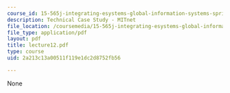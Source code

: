 ```yaml
---
course_id: 15-565j-integrating-esystems-global-information-systems-spring-2002
description: Technical Case Study - MITnet
file_location: /coursemedia/15-565j-integrating-esystems-global-information-systems-spring-2002/2a213c13a00511f119e1dc2d8752fb56_lecture12.pdf
file_type: application/pdf
layout: pdf
title: lecture12.pdf
type: course
uid: 2a213c13a00511f119e1dc2d8752fb56

---
```

None